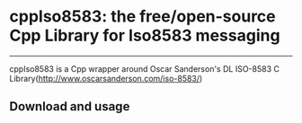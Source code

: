 # cppIso8583: the free/open-source Cpp Library for Iso8583 messaging

---

cppIso8583 is a Cpp wrapper around  Oscar Sanderson's DL ISO-8583 C Library(<http://www.oscarsanderson.com/iso-8583/>)

## Download and usage

